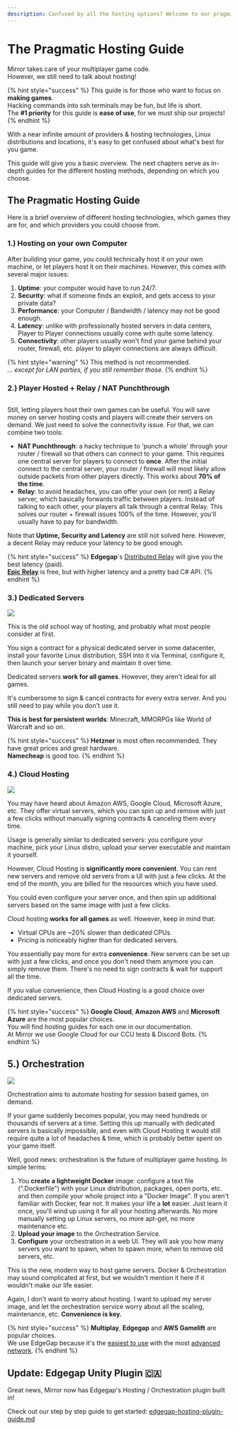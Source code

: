 ```yaml
---
description: Confused by all the hosting options? Welcome to our pragmatic hosting guide.
---
```


# The Pragmatic Hosting Guide

Mirror takes care of your multiplayer game code. \
However, we still need to talk about hosting!

{% hint style="success" %}
This guide is for those who want to focus on **making games**.\
Hacking commands into ssh terminals may be fun, but life is short.\
The **#1 priority** for this guide is **ease of use**, for we must ship our projects!
{% endhint %}

With a near infinite amount of providers & hosting technologies, Linux distributions and locations, it's easy to get confused about what's best for you game.

This guide will give you a basic overview. The next chapters serve as in-depth guides for the different hosting methods, depending on which you choose.

## The Pragmatic Hosting Guide

Here is a brief overview of different hosting technologies, which games they are for, and which providers you could choose from.

### **1.) Hosting on your own Computer**

After building your game, you could technically host it on your own machine, or let players host it on their machines. However, this comes with several major issues:

1. **Uptime**: your computer would have to run 24/7.
2. **Security**: what if someone finds an exploit, and gets access to your private data?
3. **Performance**: your Computer / Bandwidth / latency may not be good enough.
4. **Latency**: unlike with professionally hosted servers in data centers, Player to Player connections usually come with quite some latency.
5. **Connectivity**: other players usually won't find your game behind your router, firewall, etc. player to player connections are always difficult.

{% hint style="warning" %}
This method is not recommended.\
_... except for LAN parties, if you still remember those._&#x20;
{% endhint %}

### **2.) Player Hosted + Relay / NAT Punchthrough**

<img src="../.gitbook/assets/image (62).png" alt="" data-size="original">

Still, letting players host their own games can be useful. You will save money on server hosting costs and players will create their servers on demand. We just need to solve the connectivity issue. For that, we can combine two tools:

* **NAT Punchthrough**: a hacky technique to 'punch a whole' through your router / firewall so that others can connect to your game. This requires one central server for players to connect to **once**. After the initial connect to the central server, your router / firewall will most likely allow outside packets from other players directly. This works about **70% of the time**.&#x20;
* **Relay**: to avoid headaches, you can offer your own (or rent) a Relay server, which basically forwards traffic between players. Instead of talking to each other, your players all talk through a central Relay. This solves our router + firewall issues 100% of the time. However, you'll usually have to pay for bandwidth.

Note that **Uptime, Security and Latency** are still not solved here. However, a decent Relay may reduce your latency to be good enough.

{% hint style="success" %}
**Edgegap**'s [Distributed Relay](https://edgegap.com/en/platform/distributed-relay) will give you the best latency (paid).\
[**Epic Relay**](https://github.com/FakeByte/EpicOnlineTransport) is free, but with higher latency and a pretty bad C# API.
{% endhint %}

### **3.) Dedicated Servers**

![](../.gitbook/assets/hetzner.png)

This is the old school way of hosting, and probably what most people consider at first.

You sign a contract for a physical dedicated server in some datacenter, install your favorite Linux distribution, SSH into it via Terminal, configure it, then launch your server binary and maintain it over time.

Dedicated servers **work for all games**. However, they aren't ideal for all games.

It's cumbersome to sign & cancel contracts for every extra server. And you still need to pay while you don't use it.

**This is best for persistent worlds**: Minecraft, MMORPGs like World of Warcraft and so on.

{% hint style="success" %}
**Hetzner** is most often recommended. They have great prices and great hardware.\
**Namecheap** is good too.
{% endhint %}

### **4.) Cloud Hosting**

![](../.gitbook/assets/google.png)

You may have heard about Amazon AWS, Google Cloud, Microsoft Azure, etc. They offer virtual servers, which you can spin up and remove with just a few clicks without manually signing contracts & canceling them every time.

Usage is generally similar to dedicated servers: you configure your machine, pick your Linux distro, upload your server executable and maintain it yourself.

However, Cloud Hosting is **significantly more convenient**. You can rent new servers and remove old servers from a UI with just a few clicks. At the end of the month, you are billed for the resources which you have used.&#x20;

You could even configure your server once, and then spin up additional servers based on the same image with just a few clicks.

Cloud hosting **works for all games** as well. However, keep in mind that:

* Virtual CPUs are \~20% slower than dedicated CPUs.
* Pricing is noticeably higher than for dedicated servers.

You essentially pay more for extra **convenience**. New servers can be set up with just a few clicks, and once you don't need them anymore you can simply remove them. There's no need to sign contracts & wait for support all the time.

If you value convenience, then Cloud Hosting is a good choice over dedicated servers.

{% hint style="success" %}
**Google Cloud**, **Amazon AWS** and **Microsoft Azure** are the most popular choices.\
You will find hosting guides for each one in our documentation.\
At Mirror we use Google Cloud for our CCU tests & Discord Bots.
{% endhint %}

## **5.) Orchestration**

![](<../.gitbook/assets/edgegap (1).png>)

Orchestration aims to automate hosting for session based games, on demand.

If your game suddenly becomes popular, you may need hundreds or thousands of servers at a time. Setting this up manually with dedicated servers is basically impossible, and even with Cloud Hosting it would still require quite a lot of headaches & time, which is probably better spent on your game itself.

Well, good news: orchestration is the future of multiplayer game hosting. In simple terms:

1. You **create a lightweight Docker** image: configure a text file (".Dockerfile") with your Linux distribution, packages, open ports, etc. and then compile your whole project into a "Docker Image". If you aren't familiar with Docker, fear not. It makes your life a **lot** easier. Just learn it once, you'll wind up using it for all your hosting afterwards. No more manually setting up Linux servers, no more apt-get, no more maintenance etc.
2. **Upload your image** to the Orchestration Service.
3. **Configure** your orchestration in a web UI. They will ask you how many servers you want to spawn, when to spawn more, when to remove old servers, etc.

This is the new, modern way to host game servers. Docker & Orchestration may sound complicated at first, but we wouldn't mention it here if it wouldn't make our life easier.&#x20;

Again, I don't want to worry about hosting. I want to upload my server image, and let the orchestration service worry about all the scaling, maintenance, etc. **Convenience is key.**

{% hint style="success" %}
**Multiplay**, **Edgegap** and **AWS Gamelift** are popular choices.\
We use EdgeGap because it's the [easiest to use](https://docs.edgegap.com/docs/sample-projects/mirror-on-edgegap) with the most [advanced network](https://en.wikipedia.org/wiki/Edge\_computing).
{% endhint %}

## Update: Edgegap Unity Plugin 🇨🇦

Great news, Mirror now has Edgegap's Hosting / Orchestration plugin built in!

Check out our step by step guide to get started: [edgegap-hosting-plugin-guide.md](edgegap-hosting-plugin-guide.md "mention")

